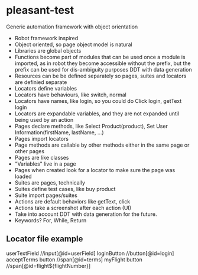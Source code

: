 # pleasant-test
Generic automation framework with object orientation

* Robot framework inspired
* Object oriented, so page object model is natural
* Libraries are global objects
* Functions become part of modules that can be used once a module is imported, as in robot they become accessible without the prefix, but the prefix can be used for dis-ambiguity purposes
DDT with data generation
* Resources can be be defined separately so pages, suites and locators are definied separate
* Locators define variables
* Locators have behaviours, like switch, normal
* Locators have names, like login, so you could do Click login, getText login
* Locators are expandable variables, and they are not expanded until being used by an action
* Pages declare methods, like Select Product(product), Set User Information(firstName, lastName, ...)
* Pages import locators
* Page methods are callable by other methods either in the same page or other pages
* Pages are like classes
* "Variables" live in a page
* Pages when created look for a locator to make sure the page was loaded
* Suites are pages, technically
* Suites define test cases, like buy product
* Suite import pages/suites
* Actions are default behaviors like getText, click
* Actions take a screenshot after each action (UI)
* Take into account DDT with data generation for the future.
* Keywords? For, While, Return


Locator file example
---
userTextField    //input[@id=userField]
loginButton    //button[@id=login]
acceptTerms  button  //span[@id=terms]
myFlight  button  //span[@id=flight${flightNumber}]
